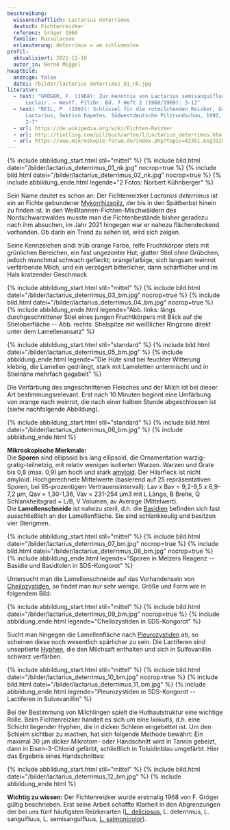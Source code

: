 ```yaml
---
beschreibung:
  wissenschaftlich: Lactarius deterrimus
  deutsch: Fichtenreizker
  referenz: Gröger 1968
  familie: Russulaceae
  erlaeuterung: deterrimus = am schlimmsten
profil:
  aktualisiert: 2021-11-10
  autor_in: Bernd Miggel
hauptbild:
  anzeige: false
  datei: /bilder/lactarius_deterrimus_01_nk.jpg
literatur:
  - text: "GRÖGER, F. (1968): Zur Kenntnis von Lactarius semisanguifluus Heim et
      Leclair. – Westf. Pilzbr. Bd. 7 Heft 2 (1968/1969): 3-12"
  - text: "REIL, P. (1992): Schlüssel für die rotmilchenden Reizker, Gattung
      Lactarius, Sektion Dapetes. Südwestdeutsche Pilzrundschau, 1992, Heft 1:
      2-7"
  - url: https://de.wikipedia.org/wiki/Fichten-Reizker
  - url: http://tintling.com/pilzbuch/arten/l/Lactarius_deterrimus.html
  - url: https://www.mikroskopie-forum.de/index.php?topic=42361.msg312092#msg312092
---
```

{% include abbildung_start.html stil="mittel" %}
{% include bild.html datei="/bilder/lactarius_deterrimus_01_nk.jpg" nocrop=true %}
{% include bild.html datei="/bilder/lactarius_deterrimus_02_nk.jpg" nocrop=true %}
{% include abbildung_ende.html legende="2 Fotos: Norbert Kühnberger" %}

Sein Name deutet es schon an: Der Fichtenreizker *Lactarius deterrimus* ist ein an Fichte gebundener [Mykorrhizapilz](Mykorrhiza "Glossar"), der bis in den Spätherbst hinein zu finden ist. In den Weißtannen-Fichten-Mischwäldern des Nordschwarzwaldes musste man die Fichtenbestände bisher geradezu nach ihm absuchen, im Jahr 2021 hingegen war er nahezu flächendeckend vorhanden. Ob darin ein Trend zu sehen ist, wird sich zeigen.

Seine Kennzeichen sind: trüb orange Farbe, reife Fruchtkörper stets mit grünlichen Bereichen, ein fast ungezonter Hut; glatter Stiel ohne Grübchen, jedoch manchmal schwach gefleckt; orangefarbige, sich langsam weinrot verfärbende Milch, und ein verzögert bitterlicher, dann schärflicher und im Hals kratzender Geschmack.

{% include abbildung_start.html stil="mittel" %}
{% include bild.html datei="/bilder/lactarius_deterrimus_03_bm.jpg" nocrop=true %}
{% include bild.html datei="/bilder/lactarius_deterrimus_04_bm.jpg" nocrop=true %}
{% include abbildung_ende.html legende="Abb. links: längs durchgeschnittener Stiel eines jungen Fruchtkörpers mit Blick auf die Stieloberfläche -- Abb. rechts: Stielspitze mit weißlicher Ringzone direkt unter dem Lamellenansatz" %}

{% include abbildung_start.html stil="standard" %}
{% include bild.html datei="/bilder/lactarius_deterrimus_05_bm.jpg" %}
{% include abbildung_ende.html legende="Die Hüte sind bei feuchter Witterung klebrig, die Lamellen gedrängt, stark mit Lameletten untermischt und in Stielnähe mehrfach gegabelt" %}

Die Verfärbung des angeschnittenen Fleisches und der Milch ist bei dieser Art bestimmungsrelevant. Erst nach 10 Minuten beginnt eine Umfärbung von orange nach weinrot, die nach einer halben Stunde abgeschlossen ist (siehe nachfolgende Abbildung).

{% include abbildung_start.html stil="standard" %}
{% include bild.html datei="/bilder/lactarius_deterrimus_06_bm.jpg" %}
{% include abbildung_ende.html %}

**Mikroskopische Merkmale:**\
Die **Sporen** sind ellipsoid bis lang ellipsoid, die Ornamentation warzig-gratig-teilnetzig, mit relativ wenigen isolierten Warzen. Warzen und Grate bis 0,8 (max. 0,9) µm hoch und stark [amyloid](amyloid "Glossar"). Der Hilarfleck ist nicht amyloid. Hochgerechnete Mittelwerte (basierend auf 25 repräsentativen Sporen, bei 95-prozentigem Vertrauensintervall): Lav x Bav = 9,2-9,5 x 6,9-7,2 µm, Qav = 1,30-1,36, Vav = 231-254 µm3 mit L Länge, B Breite, Q Schlankheitsgrad = L/B, V Volumen, av Average (Mittelwert).\
Die **Lamellenschneide** ist nahezu steril, d.h. die [Basidien](Basidien "Glossar") befinden sich fast ausschließlich an der Lamellenfläche. Sie sind schlankkeulig und besitzen vier Sterigmen.

{% include abbildung_start.html stil="mittel" %}
{% include bild.html datei="/bilder/lactarius_deterrimus_07_bm.jpg" nocrop=true %}
{% include bild.html datei="/bilder/lactarius_deterrimus_08_bm.jpg" nocrop=true %}
{% include abbildung_ende.html legende="Sporen in Melzers Reagenz -- Basidie und Basidiolen in SDS-Kongorot" %}

Untersucht man die Lamellenschneide auf das Vorhandensein von [Cheilozystiden](Cheilozystiden "Glossar"), so findet man nur sehr wenige. Größe und Form wie in folgendem Bild:

{% include abbildung_start.html stil="mittel" %}
{% include bild.html datei="/bilder/lactarius_deterrimus_09_bm.jpg" nocrop=true %}
{% include abbildung_ende.html legende="Cheilozystiden in SDS-Kongorot" %}

Sucht man hingegen die Lamellenfläche nach [Pleurozystiden](Pleurozystiden "Glossar") ab, so scheinen diese noch wesentlich spärlicher zu sein. Die Lactiferen sind unseptierte [Hyphen](Hyphen "Glossar"), die den Milchsaft enthalten und sich in Sulfovanillin schwarz verfärben.

{% include abbildung_start.html stil="mittel" %}
{% include bild.html datei="/bilder/lactarius_deterrimus_10_bm.jpg" nocrop=true %}
{% include bild.html datei="/bilder/lactarius_deterrimus_11_bm.jpg" %}
{% include abbildung_ende.html legende="Pleurozystiden in SDS-Kongorot -- Lactiferen in Sulvovanillin" %}

Bei der Bestimmung von Milchlingen spielt die Huthautstruktur eine wichtige Rolle. Beim Fichtenreizker handelt es sich um eine *Ixokutis*, d.h. eine Schicht liegender Hyphen, die in dicken Schleim eingebettet ist. Um den Schleim sichtbar zu machen, hat sich folgende Methode bewährt: Ein maximal 30 µm dicker Mikrotom- oder Handschnitt wird in Tannin gebeizt, dann in Eisen-3-Chlorid gefärbt, schließlich in Toluidinblau umgefärbt. Hier das Ergebnis eines Handschnittes:

{% include abbildung_start.html stil="mittel" %}
{% include bild.html datei="/bilder/lactarius_deterrimus_12_bm.jpg" %}
{% include abbildung_ende.html %}

**Wichtig zu wissen:** Der Fichtenreizker wurde erstmalig 1968 von F. Gröger gültig beschrieben. Erst seine Arbeit schaffte Klarheit in den  Abgrenzungen der bei uns fünf häufigsten Reizkerarten  ([L. deliciosus](/pilze/lactarius-deliciosus-edelreizker), L. deterrimus, L. sanguifluus, L. semisanguifluus, [L. salmonicolor](/pilze/lactarius-salmonicolor-lachsreizker)).
